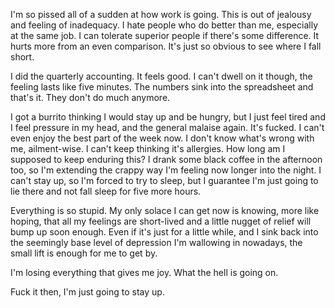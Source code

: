 I'm so pissed all of a sudden at how work is going. This is out of jealousy and feeling of inadequacy. I hate people who do better than me, especially at the same job. I can tolerate superior people if there's some difference. It hurts more from an even comparison. It's just so obvious to see where I fall short.

I did the quarterly accounting. It feels good. I can't dwell on it though, the feeling lasts like five minutes. The numbers sink into the spreadsheet and that's it. They don't do much anymore.

I got a burrito thinking I would stay up and be hungry, but I just feel tired and I feel pressure in my head, and the general malaise again. It's fucked. I can't even enjoy the best part of the week now. I don't know what's wrong with me, ailment-wise. I can't keep thinking it's allergies. How long am I supposed to keep enduring this? I drank some black coffee in the afternoon too, so I'm extending the crappy way I'm feeling now longer into the night. I can't stay up, so I'm forced to try to sleep, but I guarantee I'm just going to lie there and not fall sleep for five more hours.

Everything is so stupid. My only solace I can get now is knowing, more like hoping, that all my feelings are short-lived and a little nugget of relief will bump up soon enough. Even if it's just for a little while, and I sink back into the seemingly base level of depression I'm wallowing in nowadays, the small lift is enough for me to get by.

I'm losing everything that gives me joy. What the hell is going on.

Fuck it then, I'm just going to stay up.
